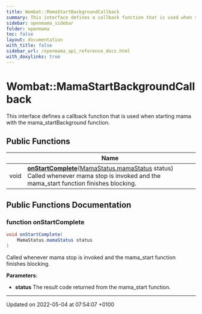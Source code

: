 ```yaml
---
title: Wombat::MamaStartBackgroundCallback
summary: This interface defines a callback function that is used when starting mama with the mama_startBackground function. 
sidebar: openmama_sidebar
folder: openmama
toc: false
layout: documentation
with_title: false
sidebar_url: /openmama_api_reference_docs.html
with_doxylinks: true
---
```


# Wombat::MamaStartBackgroundCallback



This interface defines a callback function that is used when starting mama with the mama_startBackground function. 

## Public Functions

|                | Name           |
| -------------- | -------------- |
| void | **[onStartComplete](interfaceWombat_1_1MamaStartBackgroundCallback.html#function-onstartcomplete)**([MamaStatus.mamaStatus](classWombat_1_1MamaStatus.html#enum-mamastatus) status)<br>Called whenever mama stop is invoked and the mama_start function finishes blocking.  |

## Public Functions Documentation

### function onStartComplete

```csharp
void onStartComplete(
    MamaStatus.mamaStatus status
)
```

Called whenever mama stop is invoked and the mama_start function finishes blocking. 

**Parameters**: 

  * **status** The result code returned from the mama_start function. 


-------------------------------

Updated on 2022-05-04 at 07:54:07 +0100